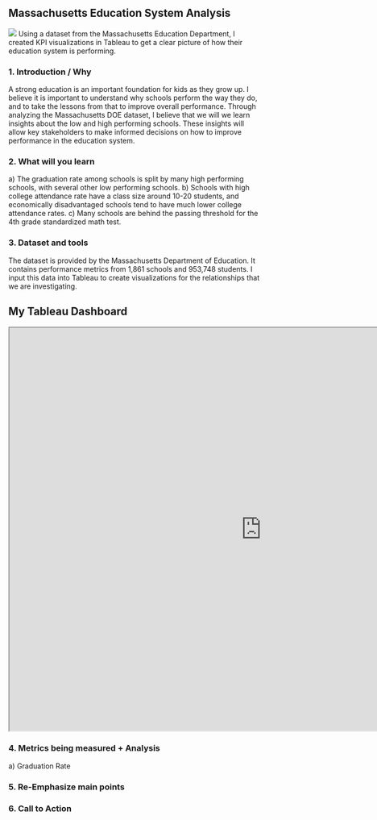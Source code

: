 ## Massachusetts Education System Analysis
<img src="https://cdn10.bostonmagazine.com/wp-content/uploads/sites/2/2018/05/bostonlatinfb.jpg"/>
Using a dataset from the Massachusetts Education Department, I created KPI visualizations in Tableau to get a clear picture of how their education system is performing.


### 1. Introduction / Why
A strong education is an important foundation for kids as they grow up. I believe it is important to understand why schools perform the way they do, and to take the lessons from that to improve overall performance. Through analyzing the Massachusetts DOE dataset, I believe that we will we learn insights about the low and high performing schools. These insights will allow key stakeholders to make informed decisions on how to improve performance in the education system. 

### 2. What will you learn
a) The graduation rate among schools is split by many high performing schools, with several other low performing schools.
b) Schools with high college attendance rate have a class size around 10-20 students, and economically disadvantaged schools tend to have much lower college attendance rates.
c) Many schools are behind the passing threshold for the 4th grade standardized math test. 

### 3. Dataset and tools
The dataset is provided by the Massachusetts Department of Education. It contains performance metrics from 1,861 schools and 953,748 students. I input this data into Tableau to create visualizations for the relationships that we are investigating.
<!-- example.html on GitHub Pages -->
<h2>My Tableau Dashboard</h2>
<iframe src="https://public.tableau.com/app/profile/andhy.alvarez/viz/Book2_17530197870140/Dashboard1:embed <div class='tableauPlaceholder' id='viz1753460347574' style='position: relative'><noscript><a href='#'><img alt='Dashboard 1 ' src='https:&#47;&#47;public.tableau.com&#47;static&#47;images&#47;Bo&#47;Book2_17530197870140&#47;Dashboard1&#47;1_rss.png' style='border: none' /></a></noscript><object class='tableauViz'  style='display:none;'><param name='host_url' value='https%3A%2F%2Fpublic.tableau.com%2F' /> <param name='embed_code_version' value='3' /> <param name='site_root' value='' /><param name='name' value='Book2_17530197870140&#47;Dashboard1' /><param name='tabs' value='no' /><param name='toolbar' value='yes' /><param name='static_image' value='https:&#47;&#47;public.tableau.com&#47;static&#47;images&#47;Bo&#47;Book2_17530197870140&#47;Dashboard1&#47;1.png' /> <param name='animate_transition' value='yes' /><param name='display_static_image' value='yes' /><param name='display_spinner' value='yes' /><param name='display_overlay' value='yes' /><param name='display_count' value='yes' /><param name='language' value='en-US' /></object></div>                <script type='text/javascript'>                    var divElement = document.getElementById('viz1753460347574');                    var vizElement = divElement.getElementsByTagName('object')[0];                    if ( divElement.offsetWidth > 800 ) { vizElement.style.width='1366px';vizElement.style.height='795px';} else if ( divElement.offsetWidth > 500 ) { vizElement.style.width='1366px';vizElement.style.height='795px';} else { vizElement.style.width='100%';vizElement.style.height='1377px';}                     var scriptElement = document.createElement('script');                    scriptElement.src = 'https://public.tableau.com/javascripts/api/viz_v1.js';                    vizElement.parentNode.insertBefore(scriptElement, vizElement);                </script>"
        width="1000" height="800"></iframe>

### 4. Metrics being measured + Analysis
a) Graduation Rate

### 5. Re-Emphasize main points

### 6. Call to Action





